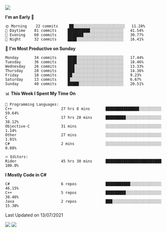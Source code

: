 ![](https://komarev.com/ghpvc/?username=lilpidgey&color=red)
<!--START_SECTION:waka-->
**I'm an Early 🐤** 

```text
🌞 Morning    22 commits     ██░░░░░░░░░░░░░░░░░░░░░░░   11.28% 
🌆 Daytime    81 commits     ██████████░░░░░░░░░░░░░░░   41.54% 
🌃 Evening    60 commits     ███████░░░░░░░░░░░░░░░░░░   30.77% 
🌙 Night      32 commits     ████░░░░░░░░░░░░░░░░░░░░░   16.41%

```
📅 **I'm Most Productive on Sunday** 

```text
Monday       34 commits     ████░░░░░░░░░░░░░░░░░░░░░   17.44% 
Tuesday      36 commits     ████░░░░░░░░░░░░░░░░░░░░░   18.46% 
Wednesday    26 commits     ███░░░░░░░░░░░░░░░░░░░░░░   13.33% 
Thursday     28 commits     ███░░░░░░░░░░░░░░░░░░░░░░   14.36% 
Friday       18 commits     ██░░░░░░░░░░░░░░░░░░░░░░░   9.23% 
Saturday     13 commits     █░░░░░░░░░░░░░░░░░░░░░░░░   6.67% 
Sunday       40 commits     █████░░░░░░░░░░░░░░░░░░░░   20.51%

```


📊 **This Week I Spent My Time On** 

```text
💬 Programming Languages: 
C++                      27 hrs 8 mins       ███████████████░░░░░░░░░░   59.64% 
C                        17 hrs 20 mins      █████████░░░░░░░░░░░░░░░░   38.12% 
Objective-C              31 mins             ░░░░░░░░░░░░░░░░░░░░░░░░░   1.14% 
Other                    27 mins             ░░░░░░░░░░░░░░░░░░░░░░░░░   1.01% 
C#                       2 mins              ░░░░░░░░░░░░░░░░░░░░░░░░░   0.08%

🔥 Editors: 
Rider                    45 hrs 30 mins      █████████████████████████   100.0%

```

**I Mostly Code in C#** 

```text
C#                       6 repos             ███████████░░░░░░░░░░░░░░   46.15% 
C++                      5 repos             █████████░░░░░░░░░░░░░░░░   38.46% 
Java                     2 repos             ███░░░░░░░░░░░░░░░░░░░░░░   15.38%

```



 Last Updated on 13/07/2021
<!--END_SECTION:waka-->
![](https://hit.yhype.me/github/profile?user_id=42968544)
![](https://komarev.com/ghpvc/?lilpidgey)
